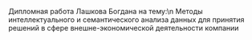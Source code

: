 Дипломная работа Лашкова Богдана на тему:\n
Методы интеллектуального и семантического анализа данных для принятия решений в сфере внешне-экономической деятельности компании